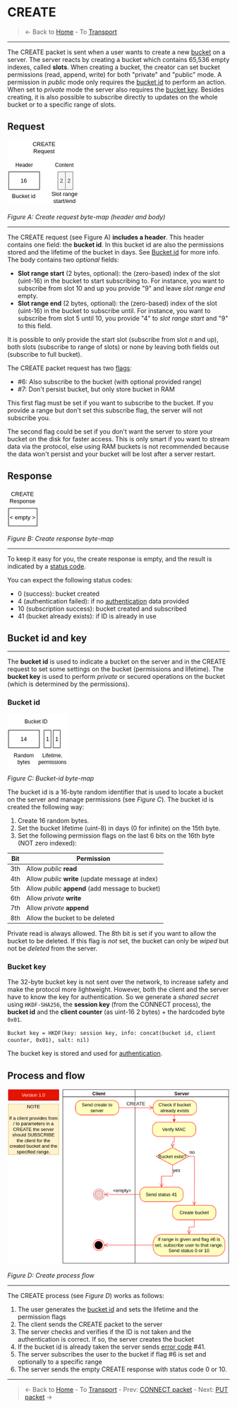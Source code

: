 # CREATE
> &larr; Back to [Home](../index.md) - To [Transport](./index.md)

---
The CREATE packet is sent when a user wants to create a new [bucket](./index.md#bucket-storage) on a server. The server reacts by creating a bucket which contains 65,536 empty indexes, called **slots**. When creating a bucket, the creator can set bucket permissions (read, append, write) for both "private" and "public" mode. A permission in _public_ mode only requires the [bucket id](#bucket-id-and-key) to perform an action. When set to _private_ mode the server also requires the [bucket key](#bucket-id-and-key). Besides creating, it is also possible to subscribe directly to updates on the whole bucket or to a specific range of slots.

## Request

![Create request bytemap](../img/transport-create-req.drawio.png)

_Figure A: Create request byte-map (header and body)_

---
The CREATE request (see Figure A) **includes a header**. This header contains one field: the **bucket id**. In this bucket id are also the permissions stored and the lifetime of the bucket in days. See [Bucket id](#bucket-id) for more info. The body contains two _optional_ fields:
- **Slot range start** (2 bytes, optional): the (zero-based) index of the slot (uint-16) in the bucket to start subscribing to. For instance, you want to subscribe from slot 10 and up you provide "9" and leave _slot range end_ empty.
- **Slot range end** (2 bytes, optional): the (zero-based) index of the slot (uint-16) in the bucket to subscribe until. For instance, you want to subscribe from slot 5 until 10, you provide "4" to _slot range start_ and "9" to this field.

It is possible to only provide the start slot (subscribe from slot _n_ and up), both slots (subscribe to range of slots) or none by leaving both fields out (subscribe to full bucket).

The CREATE packet request has two [flags](./index.md#request-flags):
- #6: Also subscribe to the bucket (with optional provided range)
- #7: Don't persist bucket, but only store bucket in RAM

This first flag must be set if you want to subscribe to the bucket. If you provide a range but don't set this subscribe flag, the server will not subscribe you. 

The second flag could be set if you don't want the server to store your bucket on the disk for faster access. This is only smart if you want to stream data via the protocol, else using RAM buckets is not recommended because the data won't persist and your bucket will be lost after a server restart.

## Response

![Create response bytemap](../img/transport-create-res.drawio.png)

_Figure B: Create response byte-map_

---
To keep it easy for you, the create response is empty, and the result is indicated by a [status code](./index.md#response-codes).

You can expect the following status codes:
- 0 (success): bucket created
- 4 (authentication failed): if no [authentication](./index.md#authentication) data provided
- 10 (subscription success): bucket created and subscribed
- 41 (bucket already exists): if ID is already in use

## Bucket id and key
---
The **bucket id** is used to indicate a bucket on the server and in the CREATE request to set some settings on the bucket (permissions and lifetime). The **bucket key** is used to perform _private_ or secured operations on the bucket (which is determined by the permissions).

### Bucket id

![Create response bytemap](../img/transport-bucketid.drawio.png)

_Figure C: Bucket-id byte-map_

The bucket id is a 16-byte random identifier that is used to locate a bucket on the server and manage permissions (see _Figure C_). The bucket id is created the following way:
1. Create 16 random bytes.
2. Set the bucket lifetime (uint-8) in days (0 for infinite) on the 15th byte.
3. Set the following permission flags on the last 6 bits on the 16th byte (NOT zero indexed):

Bit | Permission
--- | ---
3th | Allow _public_ **read**
4th | Allow _public_ **write** (update message at index)
5th | Allow _public_ **append** (add message to bucket)
6th | Allow _private_ **write**
7th | Allow _private_ **append**
8th | Allow the bucket to be deleted

Private read is always allowed. The 8th bit is set if you want to allow the bucket to be deleted. If this flag is _not_ set, the bucket can only be _wiped_ but not be _deleted_ from the server.

### Bucket key
The 32-byte bucket key is not sent over the network, to increase safety and make the protocol more lightweight. However, both the client and the server have to know the key for authentication. So we generate a _shared secret_ using `HKDF-SHA256`, the **session key** (from the CONNECT process), the **bucket id** and the **client counter** (as uint-16 2 bytes) + the hardcoded byte `0x01`.

```
Bucket key = HKDF(key: session key, info: concat(bucket id, client counter, 0x01), salt: nil)
```
The bucket key is stored and used for [authentication](./index.md#authentication).

## Process and flow

![Create process](../img/transport-create.drawio.png)

_Figure D: Create process flow_

---
The CREATE process (see _Figure D_) works as follows:

1. The user generates the [bucket id](#bucket-id) and sets the lifetime and the permission flags
2. The client sends the CREATE packet to the server
3. The server checks and verifies if the ID is not taken and the authentication is correct. If so, the server creates the bucket
4. If the bucket id is already taken the server sends [error code](./index.md#response-codes) #41. 
5. The server subscribes the user to the bucket if flag #6 is set and optionally to a specific range
6. The server sends the empty CREATE response with status code 0 or 10.


---
> &larr; Back to [Home](../index.md) - To [Transport](./index.md) - Prev: [CONNECT packet](./connect.md) - Next: [PUT packet](./put.md) &rarr;